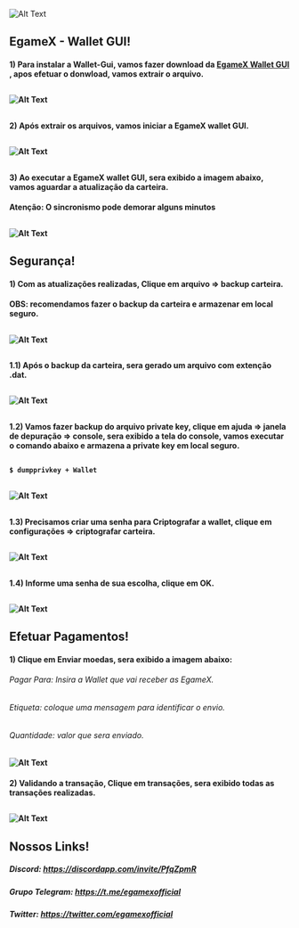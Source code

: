 ![Alt Text](https://raw.githubusercontent.com/Egamex/Wallets/master/img/wallets/windows/egamex-banner.PNG)



##                                                  EgameX - Wallet GUI! <b>

#### 1) Para instalar a Wallet-Gui, vamos fazer download  da [EgameX Wallet GUI ](https://github.com/Egamex/Wallets/tree/master/Windows/Arquivos), apos efetuar o donwload, vamos extrair o arquivo.
##
![Alt Text](https://raw.githubusercontent.com/Egamex/Wallets/master/img/wallets/windows/egamex-wallet-gui-01.PNG)

##
#### 2) Após extrair os arquivos, vamos iniciar a EgameX wallet GUI.
##
![Alt Text](https://raw.githubusercontent.com/Egamex/Wallets/master/img/wallets/windows/egamex-wallet-gui-2.PNG)

##
#### 3) Ao executar a EgameX wallet GUI, sera exibido a imagem abaixo, vamos aguardar a atualização da carteira.
#### Atenção: O sincronismo pode demorar alguns minutos
##
![Alt Text](https://raw.githubusercontent.com/Egamex/Wallets/master/img/wallets/windows/egamex-wallet-gui-03.PNG)

## Segurança!

#### 1) Com as atualizações realizadas, Clique em arquivo => backup carteira.
#### OBS: recomendamos fazer o backup da carteira e armazenar em local seguro.
##
![Alt Text](https://raw.githubusercontent.com/Egamex/Wallets/master/img/wallets/windows/egamex-wallet-gui-04.PNG)

##
#### 1.1) Após o backup da carteira, sera gerado um arquivo com extenção .dat.
##
![Alt Text](https://raw.githubusercontent.com/Egamex/Wallets/master/img/wallets/windows/egamex-wallet-gui-04.1.PNG)

##
#### 1.2) Vamos fazer backup do arquivo private key, clique em ajuda => janela de depuração => console, sera exibido a tela do console, vamos executar o comando abaixo e armazena a private key em local seguro.
##
```sh
$ dumpprivkey + Wallet
```
##
![Alt Text](https://raw.githubusercontent.com/Egamex/Wallets/master/img/wallets/windows/egamex-wallet-gui-05.PNG)

##
#### 1.3) Precisamos criar uma senha para Criptografar a wallet, clique em configurações => criptografar carteira.
##
![Alt Text](https://raw.githubusercontent.com/Egamex/Wallets/master/img/wallets/windows/egamex-wallet-gui-06.PNG)

##
#### 1.4) Informe uma senha de sua escolha, clique em OK.
##
![Alt Text](https://raw.githubusercontent.com/Egamex/Wallets/master/img/wallets/windows/egamex-wallet-gui-07.PNG)


## Efetuar Pagamentos!

#### 1) Clique em Enviar moedas, sera exibido a imagem abaixo:
<b></b>
<b></b>
###### Pagar Para: Insira a Wallet que vai receber as EgameX.
###### Etiqueta: coloque uma mensagem para identificar o envio.
###### Quantidade: valor que sera enviado. 
##
![Alt Text](https://raw.githubusercontent.com/Egamex/Wallets/master/img/wallets/windows/egamex-wallet-gui-08.PNG)

#### 2) Validando a transação, Clique em transações, sera exibido todas as transações realizadas.
##
![Alt Text](https://raw.githubusercontent.com/Egamex/Wallets/master/img/wallets/windows/egamex-wallet-gui-09.PNG)



## Nossos Links!

##### Discord: https://discordapp.com/invite/PfqZpmR

##### Grupo Telegram: https://t.me/egamexofficial

##### Twitter: https://twitter.com/egamexofficial
